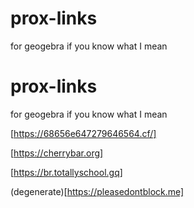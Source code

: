 # prox-links
for geogebra if you know what I mean

# prox-links
for geogebra if you know what I mean

[https://68656e647279646564.cf/]

[https://cherrybar.org]

[https://br.totallyschool.gq] 

(degenerate)[https://pleasedontblock.me]
